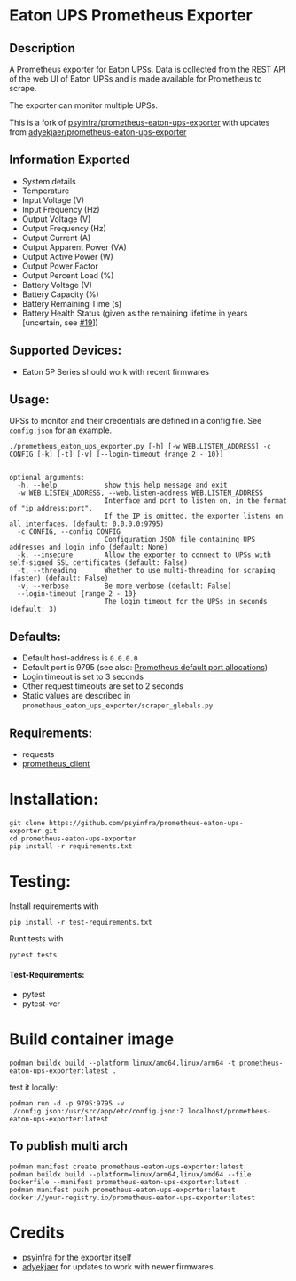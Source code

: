 # Eaton UPS Prometheus Exporter

## Description

A Prometheus exporter for Eaton UPSs. Data is collected from the REST API of the
web UI of Eaton UPSs and is made available for Prometheus to scrape.

The exporter can monitor multiple UPSs.

This is a fork of [psyinfra/prometheus-eaton-ups-exporter](https://github.com/psyinfra/prometheus-eaton-ups-exporter)
with updates from [adyekjaer/prometheus-eaton-ups-exporter](https://github.com/adyekjaer/prometheus-eaton-ups-exporter)

## Information Exported
- System details
- Temperature
- Input Voltage (V)
- Input Frequency (Hz)
- Output Voltage (V)
- Output Frequency (Hz)
- Output Current (A)
- Output Apparent Power (VA)
- Output Active Power (W)
- Output Power Factor
- Output Percent Load (%)
- Battery Voltage (V)
- Battery Capacity (%)
- Battery Remaining Time (s)
- Battery Health Status (given as the remaining lifetime in years [uncertain, see [#19](https://github.com/psyinfra/prometheus-eaton-ups-exporter/issues/19)])

## Supported Devices:
* Eaton 5P Series should work with recent firmwares

## Usage:
UPSs to monitor and their credentials are defined in a config file. See
`config.json` for an example.

```
./prometheus_eaton_ups_exporter.py [-h] [-w WEB.LISTEN_ADDRESS] -c CONFIG [-k] [-t] [-v] [--login-timeout {range 2 - 10}]


optional arguments:
  -h, --help            show this help message and exit
  -w WEB.LISTEN_ADDRESS, --web.listen-address WEB.LISTEN_ADDRESS
                        Interface and port to listen on, in the format of "ip_address:port".
                        If the IP is omitted, the exporter listens on all interfaces. (default: 0.0.0.0:9795)
  -c CONFIG, --config CONFIG
                        Configuration JSON file containing UPS addresses and login info (default: None)
  -k, --insecure        Allow the exporter to connect to UPSs with self-signed SSL certificates (default: False)
  -t, --threading       Whether to use multi-threading for scraping (faster) (default: False)
  -v, --verbose         Be more verbose (default: False)
  --login-timeout {range 2 - 10}
                        The login timeout for the UPSs in seconds (default: 3)

```

## Defaults:
* Default host-address is `0.0.0.0`
* Default port is 9795 (see also: [Prometheus default port allocations](https://github.com/prometheus/prometheus/wiki/Default-port-allocations))
* Login timeout is set to 3 seconds
* Other request timeouts are set to 2 seconds
* Static values are described in `prometheus_eaton_ups_exporter/scraper_globals.py`

## Requirements:
- requests
- [prometheus_client](https://github.com/prometheus/client_python)

# Installation:
    git clone https://github.com/psyinfra/prometheus-eaton-ups-exporter.git
    cd prometheus-eaton-ups-exporter
    pip install -r requirements.txt

# Testing:

Install requirements with

    pip install -r test-requirements.txt

Runt tests with

    pytest tests

#### Test-Requirements:
- pytest
- pytest-vcr


# Build container image
```
podman buildx build --platform linux/amd64,linux/arm64 -t prometheus-eaton-ups-exporter:latest .
```
test it locally:
```
podman run -d -p 9795:9795 -v ./config.json:/usr/src/app/etc/config.json:Z localhost/prometheus-eaton-ups-exporter:latest
```

## To publish multi arch
```
podman manifest create prometheus-eaton-ups-exporter:latest
podman buildx build --platform=linux/arm64,linux/amd64 --file Dockerfile --manifest prometheus-eaton-ups-exporter:latest .
podman manifest push prometheus-eaton-ups-exporter:latest docker://your-registry.io/prometheus-eaton-ups-exporter:latest
```


# Credits
* [psyinfra](https://github.com/psyinfra) for the exporter itself
* [adyekjaer](https://github.com/adyekjaer) for updates to work with newer firmwares